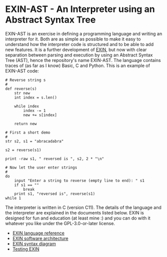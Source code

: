 # EXIN-AST - An Interpreter using an Abstract Syntax Tree

EXIN-AST is an exercise in defining a programming language and writing an interpreter for it. Both are as simple as possible to make it easy to understand how the interpreter code is structured and to be able to add new features. It is a further development of [EXIN](https://github.com/erikdelange/EXIN-The-Experimental-Interpreter), but now with clear separation between parsing and execution by using an Abstract Syntax Tree (AST), hence the repository's name EXIN-AST. The language contains traces of (as far as I know) Basic, C and Python. This is an example of EXIN-AST code:
```
# Reverse string s
#
def reverse(s)
    str new
    int index = s.len()

    while index
        index -= 1
        new += s[index]

    return new

# First a short demo
#
str s2, s1 = "abracadabra"

s2 = reverse(s1)

print -raw s1, " reversed is ", s2, 2 * "\n"

# Now let the user enter strings
#
do
    input "Enter a string to reverse (empty line to end): " s1
    if s1 == ""
        break
    print s1, "reversed is", reverse(s1)
while 1
```
The interpreter is written in C (version C11). The details of the language and the interpreter are explained in the documents listed below. EXIN is designed for fun and education (at least mine :) and you can do with it whatever you like under the GPL-3.0-or-later license.

- [EXIN language reference](EXIN%20language%20reference.md)
- [EXIN software architecture](EXIN%20software%20architecture.md)
- [EXIN syntax diagram](EXIN%20syntax%20diagram.pdf)
- [Testing EXIN](https://github.com/erikdelange/EXIN-Test-Suite-Management)
